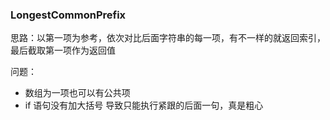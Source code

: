 ### LongestCommonPrefix

思路：以第一项为参考，依次对比后面字符串的每一项，有不一样的就返回索引，最后截取第一项作为返回值

问题：
- 数组为一项也可以有公共项
- if 语句没有加大括号 导致只能执行紧跟的后面一句，真是粗心

